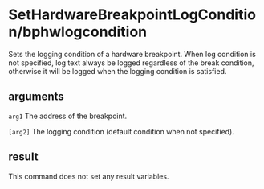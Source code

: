 # SetHardwareBreakpointLogCondition/bphwlogcondition

Sets the logging condition of a hardware breakpoint. When log condition is not specified, log text always be logged regardless of the break condition, otherwise it will be logged when the logging condition is satisfied.

## arguments

`arg1` The address of the breakpoint.

`[arg2]` The logging condition (default condition when not specified).

## result

This command does not set any result variables.
